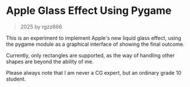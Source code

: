 # Apple Glass Effect Using Pygame

> 2025 by rgzz666

This is an experiment to implement Apple's new liquid glass effect, using the pygame module as a graphical interface of showing the final outcome.

Currently, only rectangles are supported, as the way of handling other shapes are beyond the ability of me.

Please always note that I am never a CG expert, but an ordinary grade 10 student.